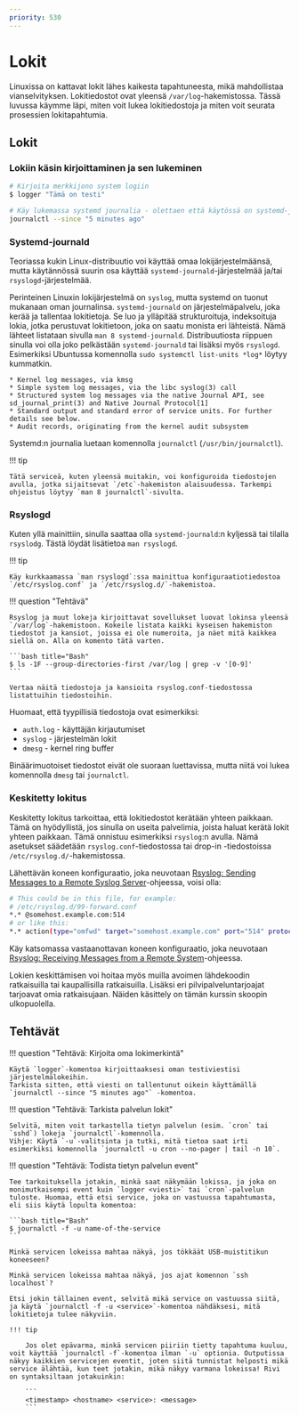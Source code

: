 ```yaml
---
priority: 530
---
```


# Lokit

Linuxissa on kattavat lokit lähes kaikesta tapahtuneesta, mikä mahdollistaa vianselvityksen. Lokitiedostot ovat yleensä `/var/log`-hakemistossa. Tässä luvussa käymme läpi, miten voit lukea lokitiedostoja ja miten voit seurata prosessien lokitapahtumia.

## Lokit

### Lokiin käsin kirjoittaminen ja sen lukeminen

```bash title="Bash"
# Kirjoita merkkijono system logiin
$ logger "Tämä on testi"

# Käy lukemassa systemd journalia - olettaen että käytössä on systemd-journald
journalctl --since "5 minutes ago"
```

### Systemd-journald

Teoriassa kukin Linux-distribuutio voi käyttää omaa lokijärjestelmäänsä, mutta käytännössä suurin osa käyttää `systemd-journald`-järjestelmää ja/tai `rsyslogd`-järjestelmää.

Perinteinen Linuxin lokijärjestelmä on `syslog`, mutta systemd on tuonut mukanaan oman journalinsa. `systemd-journald` on järjestelmäpalvelu, joka kerää ja tallentaa lokitietoja. Se luo ja ylläpitää strukturoituja, indeksoituja lokia, jotka perustuvat lokitietoon, joka on saatu monista eri lähteistä. Nämä lähteet listataan sivulla `man 8 systemd-journald`. Distribuutiosta riippuen sinulla voi olla joko pelkästään `systemd-journald` tai lisäksi myös `rsyslogd`. Esimerkiksi Ubuntussa komennolla `sudo systemctl list-units *log*` löytyy kummatkin.

    * Kernel log messages, via kmsg
    * Simple system log messages, via the libc syslog(3) call
    * Structured system log messages via the native Journal API, see sd_journal_print(3) and Native Journal Protocol[1]
    * Standard output and standard error of service units. For further details see below.
    * Audit records, originating from the kernel audit subsystem

Systemd:n journalia luetaan komennolla `journalctl` (`/usr/bin/journalctl`). 

!!! tip

    Tätä serviceä, kuten yleensä muitakin, voi konfiguroida tiedostojen avulla, jotka sijaitsevat `/etc`-hakemiston alaisuudessa. Tarkempi ohjeistus löytyy `man 8 journalctl`-sivulta.

### Rsyslogd

Kuten yllä mainittiin, sinulla saattaa olla `systemd-journald`:n kyljessä tai tilalla `rsyslodg`. Tästä löydät lisätietoa `man rsyslogd`.

!!! tip

    Käy kurkkaamassa `man rsyslogd`:ssa mainittua konfiguraatiotiedostoa `/etc/rsyslog.conf` ja `/etc/rsyslog.d/`-hakemistoa.


!!! question "Tehtävä"

    Rsyslog ja muut lokeja kirjoittavat sovellukset luovat lokinsa yleensä `/var/log`-hakemistoon. Kokeile listata kaikki kyseisen hakemiston tiedostot ja kansiot, joissa ei ole numeroita, ja näet mitä kaikkea siellä on. Alla on komento tätä varten.

    ```bash title="Bash"
    $ ls -1F --group-directories-first /var/log | grep -v '[0-9]'
    ```

    Vertaa näitä tiedostoja ja kansioita rsyslog.conf-tiedostossa listattuihin tiedostoihin.

Huomaat, että tyypillisiä tiedostoja ovat esimerkiksi:

* `auth.log` - käyttäjän kirjautumiset
* `syslog` - järjestelmän lokit
* `dmesg` - kernel ring buffer

Binäärimuotoiset tiedostot eivät ole suoraan luettavissa, mutta niitä voi lukea komennolla `dmesg` tai `journalctl`.

### Keskitetty lokitus

Keskitetty lokitus tarkoittaa, että lokitiedostot kerätään yhteen paikkaan. Tämä on hyödyllistä, jos sinulla on useita palvelimia, joista haluat kerätä lokit yhteen paikkaan. Tämä onnistuu esimerkiksi `rsyslog`:n avulla. Nämä asetukset säädetään `rsyslog.conf`-tiedostossa tai drop-in -tiedostoissa `/etc/rsyslog.d/`-hakemistossa.

Lähettävän koneen konfiguraatio, joka neuvotaan [Rsyslog: Sending Messages to a Remote Syslog Server](https://www.rsyslog.com/sending-messages-to-a-remote-syslog-server/)-ohjeessa, voisi olla:

```bash title="Bash"
# This could be in this file, for example:
# /etc/rsyslog.d/99-forward.conf
*.* @somehost.example.com:514
# or like this:
*.* action(type="omfwd" target="somehost.example.com" port="514" protocol="tcp")
```

Käy katsomassa vastaanottavan koneen konfiguraatio, joka neuvotaan [Rsyslog: Receiving Messages from a Remote System](https://www.rsyslog.com/receiving-messages-from-a-remote-system/)-ohjeessa.

Lokien keskittämisen voi hoitaa myös muilla avoimen lähdekoodin ratkaisuilla tai kaupallisilla ratkaisuilla. Lisäksi eri pilvipalveluntarjoajat tarjoavat omia ratkaisujaan. Näiden käsittely on tämän kurssin skoopin ulkopuolella.

## Tehtävät

!!! question "Tehtävä: Kirjoita oma lokimerkintä"

    Käytä `logger`-komentoa kirjoittaaksesi oman testiviestisi järjestelmälokeihin.  
    Tarkista sitten, että viesti on tallentunut oikein käyttämällä `journalctl --since "5 minutes ago"` -komentoa.

!!! question "Tehtävä: Tarkista palvelun lokit"

    Selvitä, miten voit tarkastella tietyn palvelun (esim. `cron` tai `sshd`) lokeja `journalctl`-komennolla.  
    Vihje: Käytä `-u`-valitsinta ja tutki, mitä tietoa saat irti esimerkiksi komennolla `journalctl -u cron --no-pager | tail -n 10`.

!!! question "Tehtävä: Todista tietyn palvelun event"

    Tee tarkoituksella jotakin, minkä saat näkymään lokissa, ja joka on monimutkaisempi event kuin `logger <viesti>` tai `cron`-palvelun tuloste. Huomaa, että etsi service, joka on vastuussa tapahtumasta, eli siis käytä lopulta komentoa:

    ```bash title="Bash"
    $ journalctl -f -u name-of-the-service
    ```

    Minkä servicen lokeissa mahtaa näkyä, jos tökkäät USB-muistitikun koneeseen?

    Minkä servicen lokeissa mahtaa näkyä, jos ajat komennon `ssh localhost`?

    Etsi jokin tällainen event, selvitä mikä service on vastuussa siitä, ja käytä `journalctl -f -u <service>`-komentoa nähdäksesi, mitä lokitietoja tulee näkyviin.

    !!! tip

        Jos olet epävarma, minkä servicen piiriin tietty tapahtuma kuuluu, voit käyttää `journalctl -f`-komentoa ilman `-u` optionia. Outputissa näkyy kaikkien servicejen eventit, joten siitä tunnistat helposti mikä service älähtää, kun teet jotakin, mikä näkyy varmana lokeissa! Rivi on syntaksiltaan jotakuinkin:

        ```
        <timestamp> <hostname> <service>: <message>
        ```

